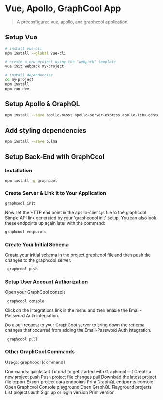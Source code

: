 # Vue, Apollo, GraphCool App

> A preconfigured vue, apollo, and graphcool application.

## Setup Vue

``` bash
# install vue-cli
npm install --global vue-cli

# create a new project using the "webpack" template
vue init webpack my-project

# install dependencies
cd my-project
npm install
npm run dev
```
## Setup Apollo & GraphQL

``` bash
npm install --save apollo-boost apollo-server-express apollo-link-context vue-apollo graphql graphql-tools cors subscriptions-transport-ws apollo-link-ws lodash
```
## Add styling dependencies

``` bash
npm install --save bulma
```

## Setup Back-End with GraphCool
### Installation
``` bash
npm install -g graphcool
```

### Create Server & Link it to Your Application
``` bash
graphcool init
```

Now set the HTTP end point in the apollo-client.js file to the graphcool Simple API link generated by your 'graphcoool init' setup. You can also look these endpoints up again later with the command:
``` bash
graphcool endpoints
```

### Create Your Initial Schema
Create your initial schema in the project.graphcool file and then push the changes to the graphcool server.
``` bash
 graphcool push
```

### Setup User Account Authorization
Open your GraphCool console
``` bash
 graphcool console
```

Click on the Integrations link in the menu and then enable the Email-Password Auth integration.

Do a pull request to your GraphCool server to bring down the schema changes that occurred from adding the Email-Password Auth integration.
``` bash
 graphcool pull
```

### Other GraphCool Commands

Usage: graphcool [command]

  Commands:
    quickstart    Tutorial to get started with Graphcool
    init          Create a new project
    push          Push project file changes
    pull          Download the latest project file
    export        Export project data
    endpoints     Print GraphQL endpoints
    console       Open Graphcool Console
    playground    Open GraphQL Playground
    projects      List projects
    auth          Sign up or login
    version       Print version